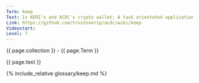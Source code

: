 ```yaml
---
Term: keep
Text: Is KERI's and ACDC's crypto wallet; A task orientated application for managing AIDs in ecosystems, e.g. the vLEI Ecosystem
Link: https://github.com/trustoverip/acdc/wiki/keep
Videostart: 
Level: 7
---
```


{{ page.collection }} - {{ page.Term }}

   {{ page.text }}

{% include_relative glossary/keep.md %}
